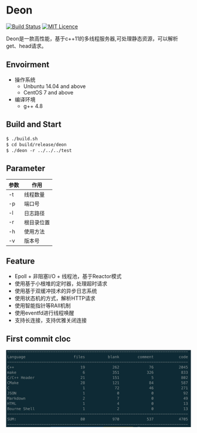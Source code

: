 # Deon
[![Build Status](https://travis-ci.org/Answerhua/deon.svg?branch=master)](https://travis-ci.org/Answerhua/deon) 
[![MIT Licence](https://badges.frapsoft.com/os/mit/mit.svg?v=103)](https://opensource.org/licenses/mit-license.php)  

Deon是一款高性能，基于c++11的多线程服务器,可处理静态资源，可以解析get、head请求。
## Envoirment
- 操作系统
	- Unbuntu 14.04 and above
	- CentOS 7 and above
- 编译环境
	- g++ 4.8

## Build and Start
```
$ ./build.sh
$ cd build/release/deon
$ ./deon -r ../../../test
```

## Parameter
| 参数 			| 作用 		|
| ----------- | ------ 	|
| -t			| 线程数量	|
| -p			| 端口号	|
| -l			| 日志路径	|
| -r            | 根目录位置|
| -h			| 使用方法	|
| -v 			| 版本号	|

## Feature
- Epoll + 非阻塞I/O + 线程池，基于Reactor模式
- 使用基于小根堆的定时器，处理超时请求
- 使用基于双缓冲技术的异步日志系统
- 使用状态机的方式，解析HTTP请求
- 使用智能指针等RAII机制
- 使用eventfd进行线程唤醒
- 支持长连接，支持优雅关闭连接


## First commit cloc
![cloc](picture/cloc.jpg)
